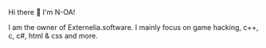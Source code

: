 Hi there 👋 I'm N-OA!

I am the owner of Externelia.software. I mainly focus on game hacking, c++, c, c#, html & css and more.

